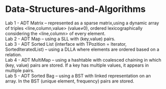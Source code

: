 # Data-Structures-and-Algorithms
Lab 1 - ADT Matrix – represented as a sparse matrix,using a dynamic array of triples <line,column,value> (value≠0), ordered lexicographically considering the <line,column> of every element.  
Lab 2 - ADT Map – using a SLL with (key,value) pairs.  
Lab 3 - ADT Sorted List (interface with TPozition = Iterator, SortedIteratedList) – using a DLLA where elements are ordered based on a relation.  
Lab 4 - ADT MultiMap – using a hashtable with coalesced chaining in which (key, value) pairs are stored. If a key has multiple values, it appears in multiple pairs.  
Lab 5 - ADT Sorted Bag – using a BST with linked representation on an array. In the BST (unique element, frequency) pairs are stored.

